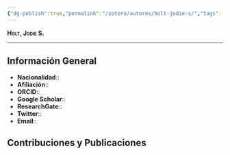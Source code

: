 ```yaml
---
{"dg-publish":true,"permalink":"/zotero/autores/holt-jodie-s/","tags":["autor","researcher"]}
---
```



<span style="font-variant:small-caps; font-weight: bold;"> Holt, Jodie S. </span>

---


## Información General

- **Nacionalidad**:: 
- **Afiliación**:: 
- **ORCID**:: 
- **Google Scholar**:: 
- **ResearchGate**:: 
- **Twitter**:: 
- **Email**::
  
## Contribuciones y Publicaciones





